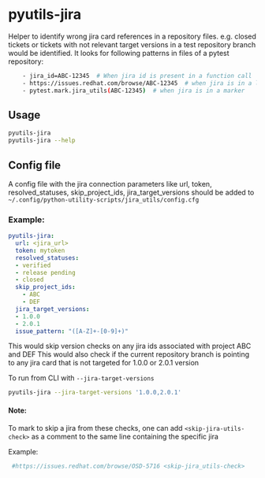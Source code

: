 # pyutils-jira
Helper to identify wrong jira card references in a repository files. e.g. closed tickets or tickets with not relevant target versions in a test repository branch would be identified.
It looks for following patterns in files of a pytest repository:
```bash
    - jira_id=ABC-12345  # When jira id is present in a function call
    - https://issues.redhat.com/browse/ABC-12345  # when jira is in a link in comments
    - pytest.mark.jira_utils(ABC-12345)  # when jira is in a marker
```

## Usage

```bash
pyutils-jira
pyutils-jira --help
```

## Config file
A config file with the jira connection parameters like url, token, resolved_statuses, skip_project_ids, jira_target_versions should be added to
`~/.config/python-utility-scripts/jira_utils/config.cfg`

### Example:

```yaml
pyutils-jira:
  url: <jira_url>
  token: mytoken
  resolved_statuses:
  - verified
  - release pending
  - closed
  skip_project_ids:
    - ABC
    - DEF
  jira_target_versions:
  - 1.0.0
  - 2.0.1
  issue_pattern: "([A-Z]+-[0-9]+)"
```
This would skip version checks on any jira ids associated with project ABC and DEF
This would also check if the current repository branch is pointing to any jira card that is not targeted for 1.0.0 or 2.0.1 version

To run from CLI with `--jira-target-versions`

```bash
pyutils-jira --jira-target-versions '1.0.0,2.0.1'
```
#### Note:
To mark to skip a jira from these checks, one can add `<skip-jira-utils-check>` as a comment to the same line containing the specific jira

Example:
```bash
 #https://issues.redhat.com/browse/OSD-5716 <skip-jira_utils-check>
 ```
